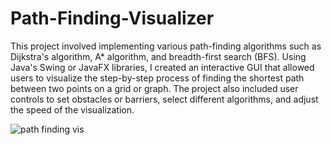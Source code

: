 # Path-Finding-Visualizer
This project involved implementing various path-finding algorithms such as Dijkstra's algorithm, A* algorithm, and breadth-first search (BFS). 
Using Java's Swing or JavaFX libraries, I created an interactive GUI that allowed users to visualize the step-by-step process of finding the shortest path between two points on a grid or graph. The project also included user controls to set obstacles or barriers, select different algorithms, and adjust the speed of the visualization.

![path finding vis](https://github.com/an-shhhhhhh/Path-Finding-Visualizer/assets/125784772/b84d1f1c-50c7-4d7a-89ae-34c344adb40b)

